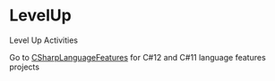 # LevelUp
Level Up Activities

Go to [CSharpLanguageFeatures](https://github.com/patrick-yates-redgate/LevelUp/tree/main/CSharpLanguageFeatures) for C#12 and C#11 language features projects

